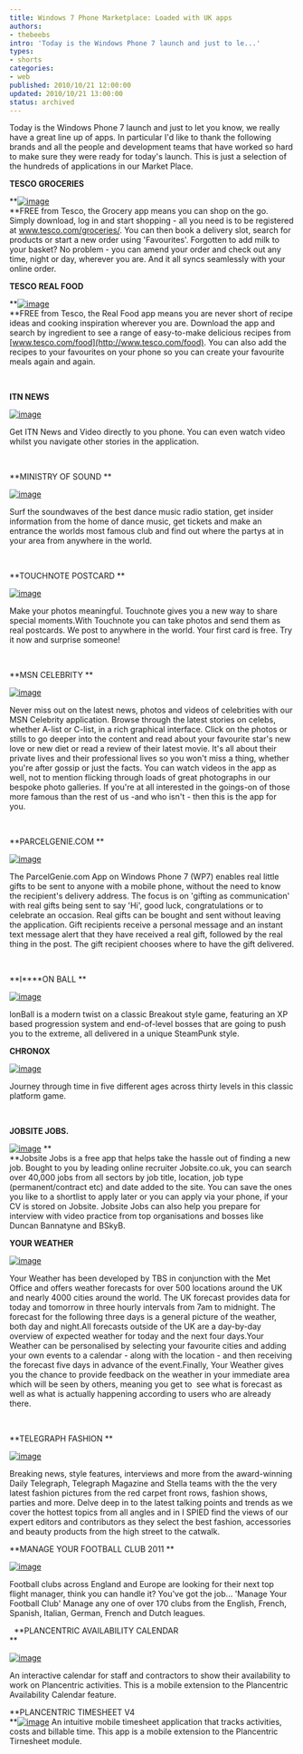```yaml
---
title: Windows 7 Phone Marketplace: Loaded with UK apps
authors:
- thebeebs
intro: 'Today is the Windows Phone 7 launch and just to le...'
types:
- shorts
categories:
- web
published: 2010/10/21 12:00:00
updated: 2010/10/21 13:00:00
status: archived
---
```


Today is the Windows Phone 7 launch and just to let you know, we really have a great line up of apps. In particular I'd like to thank the following brands and all the people and development teams that have worked so hard to make sure they were ready for today's launch. This is just a selection of the hundreds of applications in our Market Place.

**TESCO GROCERIES**

**[![image](images/6175.image_thumb_7D3AD031.png "image")](https://msdnshared.blob.core.windows.net/media/MSDNBlogsFS/prod.evol.blogs.msdn.com/CommunityServer.Blogs.Components.WeblogFiles/00/00/01/38/93/metablogapi/1460.image_519A2C02.png)        
**FREE from Tesco, the Grocery app means you can shop on the go. Simply download, log in and start shopping - all you need is to be registered at www.tesco.com/groceries/. You can then book a delivery slot, search for products or start a new order using 'Favourites'. Forgotten to add milk to your basket? No problem - you can amend your order and check out any time, night or day, wherever you are. And it all syncs seamlessly with your online order.

**TESCO REAL FOOD**

**[![image](images/2376.image_thumb_3EA55CBE.png "image")](https://msdnshared.blob.core.windows.net/media/MSDNBlogsFS/prod.evol.blogs.msdn.com/CommunityServer.Blogs.Components.WeblogFiles/00/00/01/38/93/metablogapi/4846.image_100F53DC.png)        
**FREE from Tesco, the Real Food app means you are never short of recipe ideas and cooking inspiration wherever you are. Download the app and search by ingredient to see a range of easy-to-make delicious recipes from [www.tesco.com/food](http://www.tesco.com/food). You can also add the recipes to your favourites on your phone so you can create your favourite meals again and again.

&#160;

**ITN NEWS**

[![image](images/7563.image_thumb_5AF29EDE.png "image")](https://msdnshared.blob.core.windows.net/media/MSDNBlogsFS/prod.evol.blogs.msdn.com/CommunityServer.Blogs.Components.WeblogFiles/00/00/01/38/93/metablogapi/8233.image_2A3F9733.png) 

Get ITN News and Video directly to you phone. You can even watch video whilst you navigate other stories in the application.

&#160;

**MINISTRY OF SOUND **

[![image](images/2388.image_thumb_6C1656B4.png "image")](https://msdnshared.blob.core.windows.net/media/MSDNBlogsFS/prod.evol.blogs.msdn.com/CommunityServer.Blogs.Components.WeblogFiles/00/00/01/38/93/metablogapi/0825.image_079B58B8.png) 

Surf the soundwaves of the best dance music radio station, get insider&#160; information from the home of dance music, get tickets and make an entrance the worlds most famous club and find out where the partys at in your area from anywhere in the world.

&#160;

**TOUCHNOTE POSTCARD **

[![image](images/5050.image_thumb_3AC76C54.png "image")](https://msdnshared.blob.core.windows.net/media/MSDNBlogsFS/prod.evol.blogs.msdn.com/CommunityServer.Blogs.Components.WeblogFiles/00/00/01/38/93/metablogapi/8686.image_432B41AB.png) 

Make your photos meaningful. Touchnote gives you a new way to share special moments.With Touchnote you can take photos and send them as real postcards. We post to anywhere in the world. Your first card is free. Try it now and surprise someone!

&#160;

**MSN CELEBRITY **

[![image](images/1830.image_thumb_779BEE26.png "image")](https://msdnshared.blob.core.windows.net/media/MSDNBlogsFS/prod.evol.blogs.msdn.com/CommunityServer.Blogs.Components.WeblogFiles/00/00/01/38/93/metablogapi/0741.image_20870330.png) 

Never miss out on the latest news, photos and videos of celebrities with our MSN Celebrity application. Browse through the latest stories on celebs, whether A-list or C-list, in a rich graphical interface. Click on the photos or stills to go deeper into the content and read about your favourite star's new love or new diet or read a review of their latest movie. It's all about their private lives and their professional lives so you won't miss a thing, whether you're after gossip or just the facts. You can watch videos in the app as well, not to mention flicking through loads of great photographs in our bespoke photo galleries. If you're at all interested in the goings-on of those more famous than the rest of us -and who isn't - then this is the app for you.

&#160;

**PARCELGENIE.COM **

[![image](images/4061.image_thumb_34043D04.png "image")](https://msdnshared.blob.core.windows.net/media/MSDNBlogsFS/prod.evol.blogs.msdn.com/CommunityServer.Blogs.Components.WeblogFiles/00/00/01/38/93/metablogapi/6038.image_4F1D0C12.png) 

The ParcelGenie.com App on Windows Phone 7 (WP7) enables real little gifts to be sent to anyone with a mobile phone, without the need to know&#160; the recipient's delivery address. The focus is on 'gifting as communication' with real gifts being sent to say 'Hi', good luck, congratulations or to celebrate an occasion. Real gifts can be bought and sent without leaving the application. Gift recipients receive a personal message and an instant text message alert that they have received a real gift, followed by the real thing in the post. The gift recipient chooses where to have the gift delivered.

&#160;

**I****ON BALL **

[![image](images/4885.image_thumb_1D1545BB.png "image")](https://msdnshared.blob.core.windows.net/media/MSDNBlogsFS/prod.evol.blogs.msdn.com/CommunityServer.Blogs.Components.WeblogFiles/00/00/01/38/93/metablogapi/4314.image_4744F3A3.png) 

lonBall is a modern twist on a classic Breakout style game, featuring an XP based progression system and end-of-level bosses that are going to push you to the extreme, all delivered in a unique SteamPunk style.

**CHRONOX**

[![image](images/0677.image_thumb_30FEB284.png "image")](https://msdnshared.blob.core.windows.net/media/MSDNBlogsFS/prod.evol.blogs.msdn.com/CommunityServer.Blogs.Components.WeblogFiles/00/00/01/38/93/metablogapi/1777.image_01FC76AD.png) 

Journey through time in five different ages across thirty levels in this classic platform game.

&#160;

**JOBSITE JOBS.**

[![image](images/5481.image_thumb_6647C4E9.png "image")](https://msdnshared.blob.core.windows.net/media/MSDNBlogsFS/prod.evol.blogs.msdn.com/CommunityServer.Blogs.Components.WeblogFiles/00/00/01/38/93/metablogapi/3833.image_15E5E376.png) **       
**Jobsite Jobs is a free app that helps take the hassle out of finding a new job. Bought to you by leading online recruiter Jobsite.co.uk, you can search over 40,000 jobs from all sectors by job title, location, job type (permanent/contract etc) and date added to the site. You can save the ones you like to a shortlist to apply later or you can apply via your phone, if your CV is stored on Jobsite. Jobsite Jobs can also help you prepare for interview with video practice from top organisations and bosses like Duncan Bannatyne and BSkyB.

**YOUR WEATHER**

[![image](images/2275.image_thumb_509D667F.png "image")](https://msdnshared.blob.core.windows.net/media/MSDNBlogsFS/prod.evol.blogs.msdn.com/CommunityServer.Blogs.Components.WeblogFiles/00/00/01/38/93/metablogapi/4745.image_79F4AE7D.png) 

Your Weather has been developed by TBS in conjunction with the Met Office and offers weather forecasts for over 500 locations around the UK and nearly 4000 cities around the world. The UK forecast provides data for today and tomorrow in three hourly intervals from 7am to midnight. The forecast for the following three days is a general picture of the weather, both day and night.All forecasts outside of the UK are a day-by-day overview of expected weather for today and the next four days.Your Weather can be personalised by selecting your favourite cities and adding your own events to a calendar - along with the location - and then receiving the forecast five days in advance of the event.Finally, Your Weather gives you the chance to provide feedback on the weather in your immediate area which will be seen by others, meaning you get to&#160; see what is forecast as well as what is actually happening according to users who are already there.

&#160;

**TELEGRAPH FASHION **

[![image](images/4834.image_thumb_4D3BCED7.png "image")](https://msdnshared.blob.core.windows.net/media/MSDNBlogsFS/prod.evol.blogs.msdn.com/CommunityServer.Blogs.Components.WeblogFiles/00/00/01/38/93/metablogapi/8535.image_2ED18DEE.png) 

Breaking news, style features, interviews and more from the award-winning Daily Telegraph, Telegraph Magazine and Stella teams with the the very latest fashion pictures from the red carpet front rows, fashion shows, parties and more. Delve deep in to the latest talking points and trends as we cover the hottest topics from all angles and in I SPIED find the views of our expert editors and contributors as they select the best fashion, accessories and beauty products from the high street to the catwalk.

**MANAGE YOUR FOOTBALL CLUB 2011 **

[![image](images/3276.image_thumb_2952F77D.png "image")](https://msdnshared.blob.core.windows.net/media/MSDNBlogsFS/prod.evol.blogs.msdn.com/CommunityServer.Blogs.Components.WeblogFiles/00/00/01/38/93/metablogapi/1207.image_0BC11C7E.png) 

Football clubs across England and Europe are looking for their next top flight manager, think you can handle it? You've got the job... 'Manage Your Football Club' Manage any one of over 170 clubs from the English, French, Spanish, Italian, German, French and Dutch leagues.

&#160; 
 **PLANCENTRIC AVAILABILITY CALENDAR     
**                                                  

[![image](images/5342.image_thumb_03B9544F.png "image")](https://msdnshared.blob.core.windows.net/media/MSDNBlogsFS/prod.evol.blogs.msdn.com/CommunityServer.Blogs.Components.WeblogFiles/00/00/01/38/93/metablogapi/7506.image_18F77FC4.png) 

An interactive calendar for staff and contractors to show their availability to work on Plancentric activities. This is a mobile extension to the Plancentric     
Availability Calendar feature.

**PLANCENTRIC TIMESHEET V4       
**[![image](images/0167.image_thumb_4523E0DB.png "image")](https://msdnshared.blob.core.windows.net/media/MSDNBlogsFS/prod.evol.blogs.msdn.com/CommunityServer.Blogs.Components.WeblogFiles/00/00/01/38/93/metablogapi/1638.image_618148C8.png) 
 An intuitive mobile timesheet application that tracks activities, costs and billable time. This app is a mobile extension to the Plancentric Tirnesheet module.  